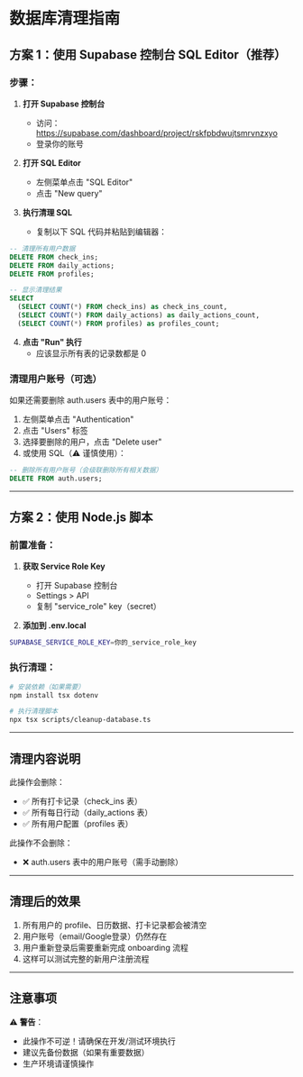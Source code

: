 # 数据库清理指南

## 方案 1：使用 Supabase 控制台 SQL Editor（推荐）

### 步骤：

1. **打开 Supabase 控制台**
   - 访问：https://supabase.com/dashboard/project/rskfpbdwujtsmrvnzxyo
   - 登录你的账号

2. **打开 SQL Editor**
   - 左侧菜单点击 "SQL Editor"
   - 点击 "New query"

3. **执行清理 SQL**
   - 复制以下 SQL 代码并粘贴到编辑器：

```sql
-- 清理所有用户数据
DELETE FROM check_ins;
DELETE FROM daily_actions;
DELETE FROM profiles;

-- 显示清理结果
SELECT
  (SELECT COUNT(*) FROM check_ins) as check_ins_count,
  (SELECT COUNT(*) FROM daily_actions) as daily_actions_count,
  (SELECT COUNT(*) FROM profiles) as profiles_count;
```

4. **点击 "Run" 执行**
   - 应该显示所有表的记录数都是 0

### 清理用户账号（可选）

如果还需要删除 auth.users 表中的用户账号：

1. 左侧菜单点击 "Authentication"
2. 点击 "Users" 标签
3. 选择要删除的用户，点击 "Delete user"
4. 或使用 SQL（⚠️ 谨慎使用）：

```sql
-- 删除所有用户账号（会级联删除所有相关数据）
DELETE FROM auth.users;
```

---

## 方案 2：使用 Node.js 脚本

### 前置准备：

1. **获取 Service Role Key**
   - 打开 Supabase 控制台
   - Settings > API
   - 复制 "service_role" key（secret）

2. **添加到 .env.local**

```bash
SUPABASE_SERVICE_ROLE_KEY=你的_service_role_key
```

### 执行清理：

```bash
# 安装依赖（如果需要）
npm install tsx dotenv

# 执行清理脚本
npx tsx scripts/cleanup-database.ts
```

---

## 清理内容说明

此操作会删除：
- ✅ 所有打卡记录（check_ins 表）
- ✅ 所有每日行动（daily_actions 表）
- ✅ 所有用户配置（profiles 表）

此操作不会删除：
- ❌ auth.users 表中的用户账号（需手动删除）

---

## 清理后的效果

1. 所有用户的 profile、日历数据、打卡记录都会被清空
2. 用户账号（email/Google登录）仍然存在
3. 用户重新登录后需要重新完成 onboarding 流程
4. 这样可以测试完整的新用户注册流程

---

## 注意事项

⚠️ **警告**：
- 此操作不可逆！请确保在开发/测试环境执行
- 建议先备份数据（如果有重要数据）
- 生产环境请谨慎操作
